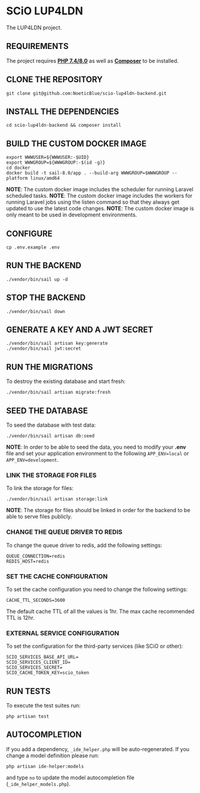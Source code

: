 # SCiO LUP4LDN

The LUP4LDN project.

## REQUIREMENTS

The project requires **[PHP 7.4/8.0](https://www.php.net/manual/en/install.php)** as well as **[Composer](https://getcomposer.org/doc/00-intro.md#installation-linux-unix-macos)** to be installed.

## CLONE THE REPOSITORY

    git clone git@github.com:NoeticBlue/scio-lup4ldn-backend.git

## INSTALL THE DEPENDENCIES

    cd scio-lup4ldn-backend && composer install

## BUILD THE CUSTOM DOCKER IMAGE

    export WWWUSER=${WWWUSER:-$UID}
    export WWWGROUP=${WWWGROUP:-$(id -g)}
    cd docker
    docker build -t sail-8.0/app . --build-arg WWWGROUP=$WWWGROUP --platform linux/amd64

**NOTE**: The custom docker image includes the scheduler for running Laravel scheduled tasks.
**NOTE**: The custom docker image includes the workers for running Laravel jobs using the listen
command so that they always get updated to use the latest code changes.
**NOTE**: The custom docker image is only meant to be used in development environments.

## CONFIGURE

    cp .env.example .env

## RUN THE BACKEND

    ./vendor/bin/sail up -d

## STOP THE BACKEND

    ./vendor/bin/sail down

## GENERATE A KEY AND A JWT SECRET

    ./vendor/bin/sail artisan key:generate
    ./vendor/bin/sail jwt:secret

## RUN THE MIGRATIONS

To destroy the existing database and start fresh:

    ./vendor/bin/sail artisan migrate:fresh

## SEED THE DATABASE

To seed the database with test data:

    ./vendor/bin/sail artisan db:seed

**NOTE**: In order to be able to seed the data, you need to modify your **.env** file and set your application environment to the following `APP_ENV=local` or `APP_ENV=development`.

### LINK THE STORAGE FOR FILES

To link the storage for files:

    ./vendor/bin/sail artisan storage:link

**NOTE**: The storage for files should be linked in order for the backend to be able to serve files publicly.

### CHANGE THE QUEUE DRIVER TO REDIS

To change the queue driver to redis, add the following settings:

    QUEUE_CONNECTION=redis
    REDIS_HOST=redis

### SET THE CACHE CONFIGURATION

To set the cache configuration you need to change the following settings:

    CACHE_TTL_SECONDS=3600

The default cache TTL of all the values is 1hr. The max cache recommended TTL is 12hr.

### EXTERNAL SERVICE CONFIGURATION

To set the configuration for the third-party services (like SCiO or other):

    SCIO_SERVICES_BASE_API_URL=
    SCIO_SERVICES_CLIENT_ID=
    SCIO_SERVICES_SECRET=
    SCIO_CACHE_TOKEN_KEY=scio_token

## RUN TESTS

To execute the test suites run:

    php artisan test

## AUTOCOMPLETION

If you add a dependency, `_ide_helper.php` will be auto-regenerated. If you change a model definition please run:

    php artisan ide-helper:models

and type `no` to update the model autocompletion file (`_ide_helper_models.php`).
